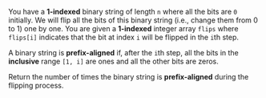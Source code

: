 You have a **1-indexed** binary string of length `n` where all the bits are `0` initially. We will flip all the bits of this binary string (i.e., change them from 0 to 1) one by one. You are given a **1-indexed** integer array `flips` where `flips[i]` indicates that the bit at index `i` will be flipped in the `i`th step.

A binary string is **prefix-aligned** if, after the `i`th step, all the bits in the **inclusive** range `[1, i]` are ones and all the other bits are zeros.

Return the number of times the binary string is **prefix-aligned** during the flipping process.